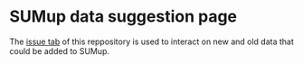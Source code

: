 # SUMup data suggestion page

The [issue tab](https://github.com/SUMup-database/SUMup-data-suggestion/issues) of this reppository is used to interact on new and old data that could be added to SUMup.
